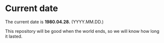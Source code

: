 # Current date

The current date is **1980.04.28.** (YYYY.MM.DD.)

This repository will be good when the world ends, so we will know how long it lasted.